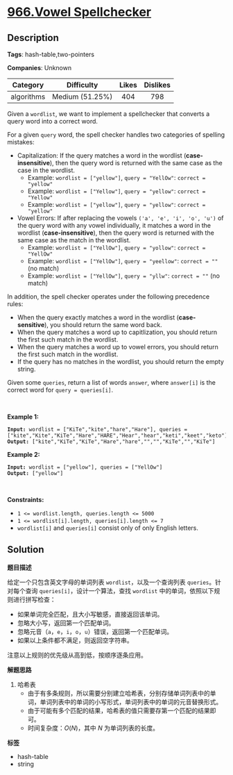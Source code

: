 # [966.Vowel Spellchecker](https://leetcode.com/problems/vowel-spellchecker/description/)

## Description

**Tags**: hash-table,two-pointers

**Companies**: Unknown

|  Category  |   Difficulty    | Likes | Dislikes |
| :--------: | :-------------: | :---: | :------: |
| algorithms | Medium (51.25%) |  404  |   798    |

<p>Given a <code>wordlist</code>, we want to implement a spellchecker that converts a query word into a correct word.</p>
<p>For a given <code>query</code> word, the spell checker handles two categories of spelling mistakes:</p>
<ul>
  <li>Capitalization: If the query matches a word in the wordlist (<strong>case-insensitive</strong>), then the query word is returned with the same case as the case in the wordlist.
  <ul>
    <li>Example: <code>wordlist = [&quot;yellow&quot;]</code>, <code>query = &quot;YellOw&quot;</code>: <code>correct = &quot;yellow&quot;</code></li>
    <li>Example: <code>wordlist = [&quot;Yellow&quot;]</code>, <code>query = &quot;yellow&quot;</code>: <code>correct = &quot;Yellow&quot;</code></li>
    <li>Example: <code>wordlist = [&quot;yellow&quot;]</code>, <code>query = &quot;yellow&quot;</code>: <code>correct = &quot;yellow&quot;</code></li>
  </ul>
  </li>
  <li>Vowel Errors: If after replacing the vowels <code>(&#39;a&#39;, &#39;e&#39;, &#39;i&#39;, &#39;o&#39;, &#39;u&#39;)</code> of the query word with any vowel individually, it matches a word in the wordlist (<strong>case-insensitive</strong>), then the query word is returned with the same case as the match in the wordlist.
  <ul>
    <li>Example: <code>wordlist = [&quot;YellOw&quot;]</code>, <code>query = &quot;yollow&quot;</code>: <code>correct = &quot;YellOw&quot;</code></li>
    <li>Example: <code>wordlist = [&quot;YellOw&quot;]</code>, <code>query = &quot;yeellow&quot;</code>: <code>correct = &quot;&quot;</code> (no match)</li>
    <li>Example: <code>wordlist = [&quot;YellOw&quot;]</code>, <code>query = &quot;yllw&quot;</code>: <code>correct = &quot;&quot;</code> (no match)</li>
  </ul>
  </li>
</ul>
<p>In addition, the spell checker operates under the following precedence rules:</p>
<ul>
  <li>When the query exactly matches a word in the wordlist (<strong>case-sensitive</strong>), you should return the same word back.</li>
  <li>When the query matches a word up to capitlization, you should return the first such match in the wordlist.</li>
  <li>When the query matches a word up to vowel errors, you should return the first such match in the wordlist.</li>
  <li>If the query has no matches in the wordlist, you should return the empty string.</li>
</ul>
<p>Given some <code>queries</code>, return a list of words <code>answer</code>, where <code>answer[i]</code> is the correct word for <code>query = queries[i]</code>.</p>
<p>&nbsp;</p>
<p><strong class="example">Example 1:</strong></p>
<pre><code><strong>Input:</strong> wordlist = ["KiTe","kite","hare","Hare"], queries = ["kite","Kite","KiTe","Hare","HARE","Hear","hear","keti","keet","keto"]
<strong>Output:</strong> ["kite","KiTe","KiTe","Hare","hare","","","KiTe","","KiTe"]</code></pre><p><strong class="example">Example 2:</strong></p>
<pre><code><strong>Input:</strong> wordlist = ["yellow"], queries = ["YellOw"]
<strong>Output:</strong> ["yellow"]</code></pre>
<p>&nbsp;</p>
<p><strong>Constraints:</strong></p>
<ul>
  <li><code>1 &lt;= wordlist.length, queries.length &lt;= 5000</code></li>
  <li><code>1 &lt;= wordlist[i].length, queries[i].length &lt;= 7</code></li>
  <li><code>wordlist[i]</code> and <code>queries[i]</code> consist only of only English letters.</li>
</ul>

## Solution

**题目描述**

给定一个只包含英文字母的单词列表 `wordlist`，以及一个查询列表 `queries`。针对每个查询 `queries[i]`，设计一个算法，查找 `wordlist` 中的单词，依照以下规则进行拼写检查：

- 如果单词完全匹配，且大小写敏感，直接返回该单词。
- 忽略大小写，返回第一个匹配单词。
- 忽略元音（`a`，`e`，`i`，`o`，`u`）错误，返回第一个匹配单词。
- 如果以上条件都不满足，则返回空字符串。

注意以上规则的优先级从高到低，按顺序逐条应用。

**解题思路**

1. 哈希表
   - 由于有多条规则，所以需要分别建立哈希表，分别存储单词列表中的单词，单词列表中的单词的小写形式，单词列表中的单词的元音替换形式。
   - 由于可能有多个匹配的结果，哈希表的值只需要存第一个匹配的结果即可。
   - 时间复杂度：$O(N)$，其中 $N$ 为单词列表的长度。

**标签**

- hash-table
- string
